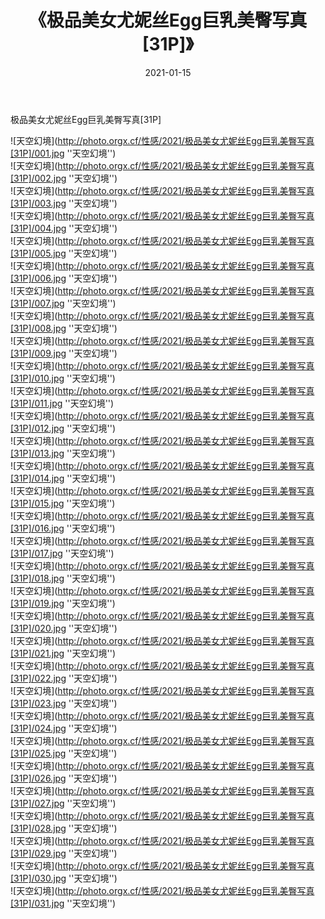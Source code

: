 ﻿---
layout: post
title:  《极品美女尤妮丝Egg巨乳美臀写真[31P]》
date:   2021-01-15
image: http://photo.orgx.cf/性感/2021/极品美女尤妮丝Egg巨乳美臀写真[31P]/000.jpg
categories: [美女, 性感, 泳衣]
---

极品美女尤妮丝Egg巨乳美臀写真[31P]



![天空幻境](http://photo.orgx.cf/性感/2021/极品美女尤妮丝Egg巨乳美臀写真[31P]/001.jpg ''天空幻境'') <br>
![天空幻境](http://photo.orgx.cf/性感/2021/极品美女尤妮丝Egg巨乳美臀写真[31P]/002.jpg ''天空幻境'') <br>
![天空幻境](http://photo.orgx.cf/性感/2021/极品美女尤妮丝Egg巨乳美臀写真[31P]/003.jpg ''天空幻境'') <br>
![天空幻境](http://photo.orgx.cf/性感/2021/极品美女尤妮丝Egg巨乳美臀写真[31P]/004.jpg ''天空幻境'') <br>
![天空幻境](http://photo.orgx.cf/性感/2021/极品美女尤妮丝Egg巨乳美臀写真[31P]/005.jpg ''天空幻境'') <br>
![天空幻境](http://photo.orgx.cf/性感/2021/极品美女尤妮丝Egg巨乳美臀写真[31P]/006.jpg ''天空幻境'') <br>
![天空幻境](http://photo.orgx.cf/性感/2021/极品美女尤妮丝Egg巨乳美臀写真[31P]/007.jpg ''天空幻境'') <br>
![天空幻境](http://photo.orgx.cf/性感/2021/极品美女尤妮丝Egg巨乳美臀写真[31P]/008.jpg ''天空幻境'') <br>
![天空幻境](http://photo.orgx.cf/性感/2021/极品美女尤妮丝Egg巨乳美臀写真[31P]/009.jpg ''天空幻境'') <br>
![天空幻境](http://photo.orgx.cf/性感/2021/极品美女尤妮丝Egg巨乳美臀写真[31P]/010.jpg ''天空幻境'') <br>
![天空幻境](http://photo.orgx.cf/性感/2021/极品美女尤妮丝Egg巨乳美臀写真[31P]/011.jpg ''天空幻境'') <br>
![天空幻境](http://photo.orgx.cf/性感/2021/极品美女尤妮丝Egg巨乳美臀写真[31P]/012.jpg ''天空幻境'') <br>
![天空幻境](http://photo.orgx.cf/性感/2021/极品美女尤妮丝Egg巨乳美臀写真[31P]/013.jpg ''天空幻境'') <br>
![天空幻境](http://photo.orgx.cf/性感/2021/极品美女尤妮丝Egg巨乳美臀写真[31P]/014.jpg ''天空幻境'') <br>
![天空幻境](http://photo.orgx.cf/性感/2021/极品美女尤妮丝Egg巨乳美臀写真[31P]/015.jpg ''天空幻境'') <br>
![天空幻境](http://photo.orgx.cf/性感/2021/极品美女尤妮丝Egg巨乳美臀写真[31P]/016.jpg ''天空幻境'') <br>
![天空幻境](http://photo.orgx.cf/性感/2021/极品美女尤妮丝Egg巨乳美臀写真[31P]/017.jpg ''天空幻境'') <br>
![天空幻境](http://photo.orgx.cf/性感/2021/极品美女尤妮丝Egg巨乳美臀写真[31P]/018.jpg ''天空幻境'') <br>
![天空幻境](http://photo.orgx.cf/性感/2021/极品美女尤妮丝Egg巨乳美臀写真[31P]/019.jpg ''天空幻境'') <br>
![天空幻境](http://photo.orgx.cf/性感/2021/极品美女尤妮丝Egg巨乳美臀写真[31P]/020.jpg ''天空幻境'') <br>
![天空幻境](http://photo.orgx.cf/性感/2021/极品美女尤妮丝Egg巨乳美臀写真[31P]/021.jpg ''天空幻境'') <br>
![天空幻境](http://photo.orgx.cf/性感/2021/极品美女尤妮丝Egg巨乳美臀写真[31P]/022.jpg ''天空幻境'') <br>
![天空幻境](http://photo.orgx.cf/性感/2021/极品美女尤妮丝Egg巨乳美臀写真[31P]/023.jpg ''天空幻境'') <br>
![天空幻境](http://photo.orgx.cf/性感/2021/极品美女尤妮丝Egg巨乳美臀写真[31P]/024.jpg ''天空幻境'') <br>
![天空幻境](http://photo.orgx.cf/性感/2021/极品美女尤妮丝Egg巨乳美臀写真[31P]/025.jpg ''天空幻境'') <br>
![天空幻境](http://photo.orgx.cf/性感/2021/极品美女尤妮丝Egg巨乳美臀写真[31P]/026.jpg ''天空幻境'') <br>
![天空幻境](http://photo.orgx.cf/性感/2021/极品美女尤妮丝Egg巨乳美臀写真[31P]/027.jpg ''天空幻境'') <br>
![天空幻境](http://photo.orgx.cf/性感/2021/极品美女尤妮丝Egg巨乳美臀写真[31P]/028.jpg ''天空幻境'') <br>
![天空幻境](http://photo.orgx.cf/性感/2021/极品美女尤妮丝Egg巨乳美臀写真[31P]/029.jpg ''天空幻境'') <br>
![天空幻境](http://photo.orgx.cf/性感/2021/极品美女尤妮丝Egg巨乳美臀写真[31P]/030.jpg ''天空幻境'') <br>
![天空幻境](http://photo.orgx.cf/性感/2021/极品美女尤妮丝Egg巨乳美臀写真[31P]/031.jpg ''天空幻境'') <br>